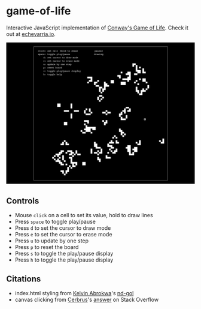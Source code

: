 # game-of-life
Interactive JavaScript implementation of <a href='https://en.wikipedia.org/wiki/Conway%27s_Game_of_Life'>Conway's Game of Life</a>. Check it out at <a href='http://echevarria.io/code/game-of-life/'>echevarria.io</a>.

![](screenshot.png)

## Controls
<ul>
  <li>Mouse <code>click</code> on a cell to set its value, hold to draw lines</li>
  <li>Press <code>space</code> to toggle play/pause</li>
  <li>Press <code>d</code> to set the cursor to draw mode</li>
  <li>Press <code>e</code> to set the cursor to erase mode</li>
  <li>Press <code>u</code> to update by one step</li>
  <li>Press <code>p</code> to reset the board</li>
  <li>Press <code>s</code> to toggle the play/pause display</li>
  <li>Press <code>h</code> to toggle the play/pause display</li>
</ul>

## Citations
<ul>
  <li>index.html styling from <a href = https://github.com/kelvinabrokwa>Kelvin Abrokwa</a>'s <a href = https://github.com/kelvinabrokwa/nd-gol/>nd-gol</a></li>
  <li>canvas clicking from <a href = https://github.com/Cerbrus>Cerbrus</a>'s <a href='https://stackoverflow.com/questions/13990128/'>answer</a> on Stack Overflow</li>
</ul>
